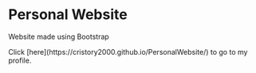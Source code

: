 # Personal Website

<p>
Website made using Bootstrap

</p>
Click [here](https://cristory2000.github.io/PersonalWebsite/) to go to my profile.
